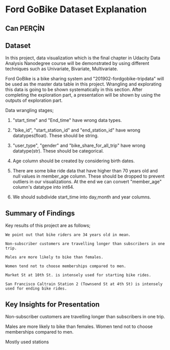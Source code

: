 # Ford GoBike Dataset Explanation
## Can PERÇİN

## Dataset

In this project, data visualization which is the final chapter in Udacity Data Analysis Nanodegree course will be demonstrated by using different techniques such as Univariate, Bivariate, Multivariate.

Ford GoBike is a bike sharing system and "201902-fordgobike-tripdata" will be used as the master data table in this project. Wrangling and explorating this data is going to be shown systematically in this section. After completing the exploration part, a presentation will be shown by using the outputs of exploration part.

Data wrangling stages;

1. "start_time" and "End_time" have wrong data types.

2. "bike_id", "start_station_id" and "end_station_id" have wrong datatypes(float). These should be string.

3. "user_type", "gender" and "bike_share_for_all_trip" have wrong datatype(str). These should be categorical.

4. Age column should be created by considering birth dates.

5. There are some bike ride data that have higher than 70 years old and null values in member_age column. These should be dropped to prevent outliers in our visualizations. At the end we can convert "member_age" column's datatype into int64.

6. We should subdivide start_time into day,month and year columns.


## Summary of Findings

Key results of this project are as follows;

    We point out that bike riders are 34 years old in mean.

    Non-subscriber customers are travelling longer than subscribers in one trip.

    Males are more likely to bike than females.

    Women tend not to choose memberships compared to men.

    Market St at 10th St. is intensely used for starting bike rides.

    San Francisco Caltrain Station 2 (Townsend St at 4th St) is intensely used for ending bike rides.


## Key Insights for Presentation

Non-subscriber customers are travelling longer than subscribers in one trip.

Males are more likely to bike than females. Women tend not to choose memberships compared to men.

Mostly used stations
